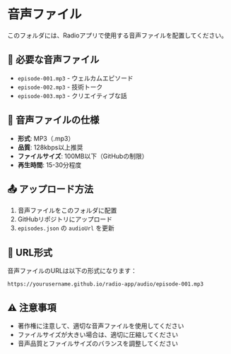 # 音声ファイル

このフォルダには、Radioアプリで使用する音声ファイルを配置してください。

## 📁 必要な音声ファイル

- `episode-001.mp3` - ウェルカムエピソード
- `episode-002.mp3` - 技術トーク
- `episode-003.mp3` - クリエイティブな話

## 🎵 音声ファイルの仕様

- **形式**: MP3（.mp3）
- **品質**: 128kbps以上推奨
- **ファイルサイズ**: 100MB以下（GitHubの制限）
- **再生時間**: 15-30分程度

## 📤 アップロード方法

1. 音声ファイルをこのフォルダに配置
2. GitHubリポジトリにアップロード
3. `episodes.json` の `audioUrl` を更新

## 🔗 URL形式

音声ファイルのURLは以下の形式になります：
```
https://yourusername.github.io/radio-app/audio/episode-001.mp3
```

## ⚠️ 注意事項

- 著作権に注意して、適切な音声ファイルを使用してください
- ファイルサイズが大きい場合は、適切に圧縮してください
- 音声品質とファイルサイズのバランスを調整してください
